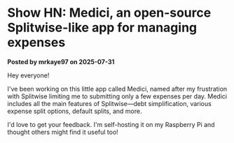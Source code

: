 # Show HN: Medici, an open-source Splitwise-like app for managing expenses

**Posted by mrkaye97 on 2025-07-31**

Hey everyone!  

I've been working on this little app called Medici, named after my frustration with Splitwise limiting me to submitting only a few expenses per day. Medici includes all the main features of Splitwise—debt simplification, various expense split options, default splits, and more.

I'd love to get your feedback. I'm self-hosting it on my Raspberry Pi and thought others might find it useful too!